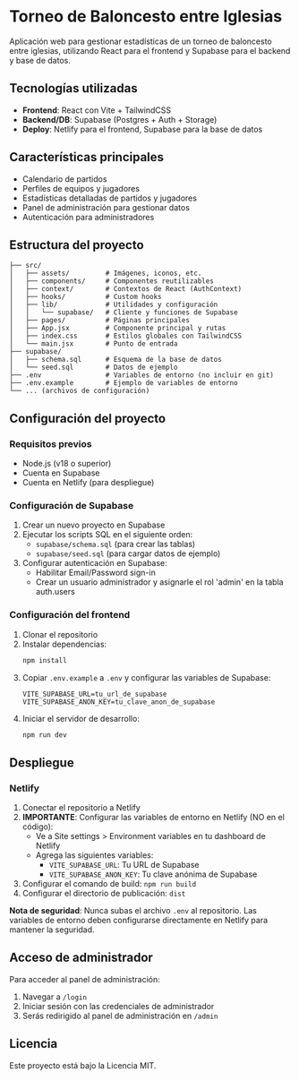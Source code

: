 # Torneo de Baloncesto entre Iglesias

Aplicación web para gestionar estadísticas de un torneo de baloncesto entre iglesias, utilizando React para el frontend y Supabase para el backend y base de datos.

## Tecnologías utilizadas

- **Frontend**: React con Vite + TailwindCSS
- **Backend/DB**: Supabase (Postgres + Auth + Storage)
- **Deploy**: Netlify para el frontend, Supabase para la base de datos

## Características principales

- Calendario de partidos
- Perfiles de equipos y jugadores
- Estadísticas detalladas de partidos y jugadores
- Panel de administración para gestionar datos
- Autenticación para administradores

## Estructura del proyecto

```
├── src/
│   ├── assets/         # Imágenes, iconos, etc.
│   ├── components/     # Componentes reutilizables
│   ├── context/        # Contextos de React (AuthContext)
│   ├── hooks/          # Custom hooks
│   ├── lib/            # Utilidades y configuración
│   │   └── supabase/   # Cliente y funciones de Supabase
│   ├── pages/          # Páginas principales
│   ├── App.jsx         # Componente principal y rutas
│   ├── index.css       # Estilos globales con TailwindCSS
│   └── main.jsx        # Punto de entrada
├── supabase/
│   ├── schema.sql      # Esquema de la base de datos
│   └── seed.sql        # Datos de ejemplo
├── .env                # Variables de entorno (no incluir en git)
├── .env.example        # Ejemplo de variables de entorno
└── ... (archivos de configuración)
```

## Configuración del proyecto

### Requisitos previos

- Node.js (v18 o superior)
- Cuenta en Supabase
- Cuenta en Netlify (para despliegue)

### Configuración de Supabase

1. Crear un nuevo proyecto en Supabase
2. Ejecutar los scripts SQL en el siguiente orden:
   - `supabase/schema.sql` (para crear las tablas)
   - `supabase/seed.sql` (para cargar datos de ejemplo)
3. Configurar autenticación en Supabase:
   - Habilitar Email/Password sign-in
   - Crear un usuario administrador y asignarle el rol 'admin' en la tabla auth.users

### Configuración del frontend

1. Clonar el repositorio
2. Instalar dependencias:
   ```bash
   npm install
   ```
3. Copiar `.env.example` a `.env` y configurar las variables de Supabase:
   ```
   VITE_SUPABASE_URL=tu_url_de_supabase
   VITE_SUPABASE_ANON_KEY=tu_clave_anon_de_supabase
   ```
4. Iniciar el servidor de desarrollo:
   ```bash
   npm run dev
   ```

## Despliegue

### Netlify

1. Conectar el repositorio a Netlify
2. **IMPORTANTE**: Configurar las variables de entorno en Netlify (NO en el código):
   - Ve a Site settings > Environment variables en tu dashboard de Netlify
   - Agrega las siguientes variables:
     - `VITE_SUPABASE_URL`: Tu URL de Supabase
     - `VITE_SUPABASE_ANON_KEY`: Tu clave anónima de Supabase
3. Configurar el comando de build: `npm run build`
4. Configurar el directorio de publicación: `dist`

**Nota de seguridad**: Nunca subas el archivo `.env` al repositorio. Las variables de entorno deben configurarse directamente en Netlify para mantener la seguridad.

## Acceso de administrador

Para acceder al panel de administración:

1. Navegar a `/login`
2. Iniciar sesión con las credenciales de administrador
3. Serás redirigido al panel de administración en `/admin`

## Licencia

Este proyecto está bajo la Licencia MIT.

